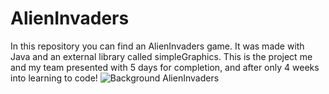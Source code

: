 # AlienInvaders
In this repository you can find an AlienInvaders game. It was made with Java and an external library called simpleGraphics. This is the project me and my team presented with 5 days for completion, and after only 4 weeks into learning to code!
![Background AlienInvaders](https://github.com/guilhermeSilva96/AlienInvaders/assets/139381851/96d37b7d-2457-412f-ae2c-83fdfb29ed3f)
